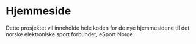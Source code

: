 Hjemmeside
==========

Dette prosjektet vil inneholde hele koden for de nye hjemmesidene til det norske elektroniske sport forbundet, eSport Norge.